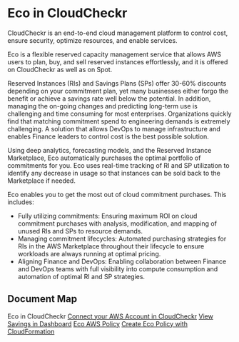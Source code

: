 <meta name="robots" content="noindex">

# Eco in CloudCheckr

CloudCheckr is an end-to-end cloud management platform to control cost, ensure security, optimize resources, and enable services.

Eco is a flexible reserved capacity management service that allows AWS users to plan, buy, and sell reserved instances effortlessly, and it is offered on CloudCheckr as well as on Spot.

Reserved Instances (RIs) and Savings Plans (SPs) offer 30-60% discounts depending on your commitment plan, yet many businesses either forgo the benefit or achieve a savings rate well below the potential. In addition, managing the on-going changes and predicting long-term use is challenging and time consuming for most enterprises. Organizations quickly find that matching commitment spend to engineering demands is extremely challenging. A solution that allows DevOps to manage infrastructure and enables Finance leaders to control cost is the best possible solution.

Using deep analytics, forecasting models, and the Reserved Instance Marketplace, Eco automatically purchases the optimal portfolio of commitments for you. Eco uses real-time tracking of RI and SP utilization to identify any decrease in usage so that instances can be sold back to the Marketplace if needed.

Eco enables you to get the most out of cloud commitment purchases. This includes:
- Fully utilizing commitments: Ensuring maximum ROI on cloud commitment purchases with analysis, modification, and mapping of unused RIs and SPs to resource demands.
- Managing commitment lifecycles: Automated purchasing strategies for RIs in the AWS Marketplace throughout their lifecycle to ensure workloads are always running at optimal pricing.
- Aligning Finance and DevOps: Enabling collaboration between Finance and DevOps teams with full visibility into compute consumption and automation of optimal RI and SP strategies.

## Document Map

Eco in CloudCheckr
   [Connect your AWS Account in CloudCheckr](eco/eco-in-cloudcheckr/connect-your-aws-account-in-cloudcheckr)
   [View Savings in Dashboard](eco/eco-in-cloudcheckr/view-savings-in-dashboard)
   [Eco AWS Policy](eco/tutorials/eco-policy/)
      [Create Eco Policy with CloudFormation](eco/tutorials/eco-policy/create-eco-policy-with-cloudformation)

